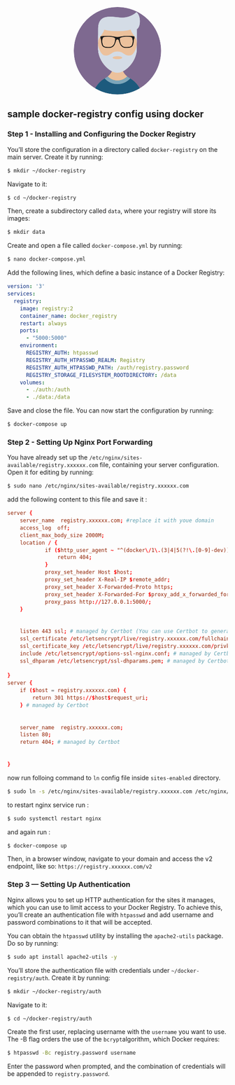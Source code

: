 <p align="center"><a href="https://github.com/ajangi/php-rest-response" style="border-radius:100%;"><img src="https://raw.githubusercontent.com/ajangi/ajangi/744acdd11fa62946dc4a2404e8628941f28f3674/man.svg" width="200" style="border-radius:100%;"></a></p>

## sample docker-registry config using docker
### Step 1 - Installing and Configuring the Docker Registry
You’ll store the configuration in a directory called ```docker-registry``` on the main server. Create it by running:
```bash
$ mkdir ~/docker-registry
```
Navigate to it:
```bash
$ cd ~/docker-registry
```
Then, create a subdirectory called ```data```, where your registry will store its images:
```bash
$ mkdir data
```
Create and open a file called ```docker-compose.yml``` by running:
```bash
$ nano docker-compose.yml
```
Add the following lines, which define a basic instance of a Docker Registry:
```yml
version: '3'
services:
  registry:
    image: registry:2
    container_name: docker_registry
    restart: always
    ports:
      - "5000:5000"
    environment:
      REGISTRY_AUTH: htpasswd
      REGISTRY_AUTH_HTPASSWD_REALM: Registry
      REGISTRY_AUTH_HTPASSWD_PATH: /auth/registry.password
      REGISTRY_STORAGE_FILESYSTEM_ROOTDIRECTORY: /data
    volumes:
      - ./auth:/auth
      - ./data:/data
```
Save and close the file.
You can now start the configuration by running:
```bash
$ docker-compose up
```
### Step 2 - Setting Up Nginx Port Forwarding
You have already set up the ```/etc/nginx/sites-available/registry.xxxxxx.com``` file, containing your server configuration. Open it for editing by running:
```bash
$ sudo nano /etc/nginx/sites-available/registry.xxxxxx.com
```
add the following content to this file and save it :
```conf
server {
    server_name  registry.xxxxxx.com; #replace it with youe domain
    access_log  off;
    client_max_body_size 2000M;
    location / {
            if ($http_user_agent ~ "^(docker\/1\.(3|4|5(?!\.[0-9]-dev))|Go ).*$" ) {
                return 404;
            }
            proxy_set_header Host $host;
            proxy_set_header X-Real-IP $remote_addr;
            proxy_set_header X-Forwarded-Proto https;
            proxy_set_header X-Forwarded-For $proxy_add_x_forwarded_for;
            proxy_pass http://127.0.0.1:5000/;
    }


    listen 443 ssl; # managed by Certbot (You can use Certbot to generage ssl sign files)
    ssl_certificate /etc/letsencrypt/live/registry.xxxxxx.com/fullchain.pem; # managed by Certbot
    ssl_certificate_key /etc/letsencrypt/live/registry.xxxxxx.com/privkey.pem; # managed by Certbot
    include /etc/letsencrypt/options-ssl-nginx.conf; # managed by Certbot
    ssl_dhparam /etc/letsencrypt/ssl-dhparams.pem; # managed by Certbot

}
server {
    if ($host = registry.xxxxxx.com) {
        return 301 https://$host$request_uri;
    } # managed by Certbot


    server_name  registry.xxxxxx.com;
    listen 80;
    return 404; # managed by Certbot


}
```
now run folloing command to ```ln``` config file inside ```sites-enabled``` directory.
```bash
$ sudo ln -s /etc/nginx/sites-available/registry.xxxxxx.com /etc/nginx/sites-enabled/
```
to restart nginx service run : 
```bash
$ sudo systemctl restart nginx
```
and again run : 
```bash
$ docker-compose up
```
Then, in a browser window, navigate to your domain and access the v2 endpoint, like so:
```https://registry.xxxxxx.com/v2```
### Step 3 — Setting Up Authentication
Nginx allows you to set up HTTP authentication for the sites it manages, which you can use to limit access to your Docker Registry. To achieve this, you’ll create an authentication file with ```htpasswd``` and add username and password combinations to it that will be accepted.

You can obtain the ```htpasswd``` utility by installing the ```apache2-utils``` package. Do so by running:
```bash
$ sudo apt install apache2-utils -y
```
You’ll store the authentication file with credentials under ```~/docker-registry/auth```. Create it by running:
```bash
$ mkdir ~/docker-registry/auth
```
Navigate to it:
```bash
$ cd ~/docker-registry/auth
```
Create the first user, replacing username with the ```username``` you want to use. The -B flag orders the use of the ```bcrypt```algorithm, which Docker requires:
```bash
$ htpasswd -Bc registry.password username
```
Enter the password when prompted, and the combination of credentials will be appended to ```registry.password```.
